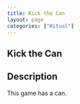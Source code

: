 ```yaml
---
title: Kick the Can
layout: page
categories: ["Ritual"]
---
```


## Kick the Can

Description
-----------

This game has a can.